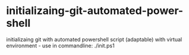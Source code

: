 # initializaing-git-automated-power-shell
initializaing git with automated powershell script (adaptable) with virtual environment - use in commandline: ./init.ps1
